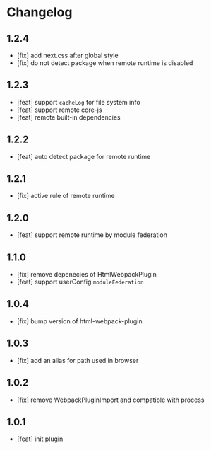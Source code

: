 # Changelog

## 1.2.4

- [fix] add next.css after global style
- [fix] do not detect package when remote runtime is disabled

## 1.2.3

- [feat] support `cacheLog` for file system info
- [feat] support remote core-js
- [feat] remote built-in dependencies

## 1.2.2

- [feat] auto detect package for remote runtime

## 1.2.1

- [fix] active rule of remote runtime

## 1.2.0

- [feat] support remote runtime by module federation

## 1.1.0

- [fix] remove depenecies of HtmlWebpackPlugin
- [feat] support userConfig `moduleFederation`

## 1.0.4

- [fix] bump version of html-webpack-plugin

## 1.0.3

- [fix] add an alias for path used in browser

## 1.0.2

- [fix] remove WebpackPluginImport and compatible with process

## 1.0.1

- [feat] init plugin

